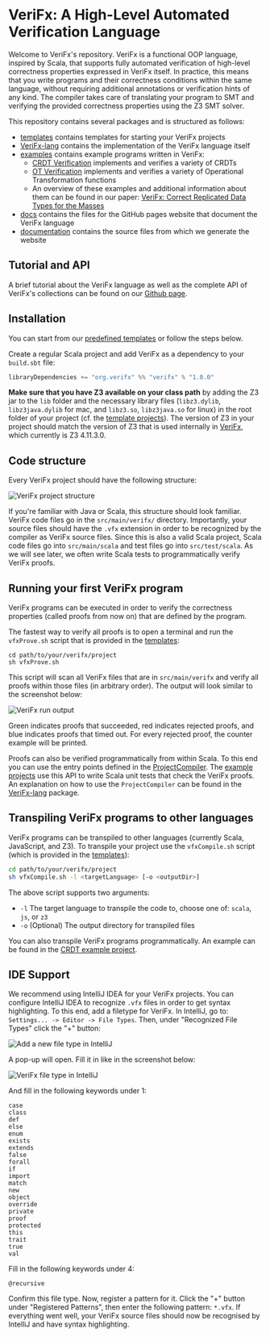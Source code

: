 # VeriFx: A High-Level Automated Verification Language

Welcome to VeriFx's repository.
VeriFx is a functional OOP language, inspired by Scala, that supports fully automated verification of high-level correctness properties expressed in VeriFx itself.
In practice, this means that you write programs and their correctness conditions within the same language, without requiring additional annotations or verification hints of any kind. 
The compiler takes care of translating your program to SMT and verifying the provided correctness properties using the Z3 SMT solver.

This repository contains several packages and is structured as follows:
- [templates](templates) contains templates for starting your VeriFx projects 
- [VeriFx-lang](VeriFx-lang) contains the implementation of the VeriFx language itself
- [examples](examples) contains example programs written in VeriFx:
  - [CRDT Verification](examples/CRDT%20Verification) implements and verifies a variety of CRDTs
  - [OT Verification](examples/OT%20Verification) implements and verifies a variety of Operational Transformation functions
  - An overview of these examples and additional information about them can be found in our paper: [VeriFx: Correct Replicated Data Types for the Masses](https://arxiv.org/abs/2207.02502)
- [docs](docs) contains the files for the GitHub pages website that document the VeriFx language
- [documentation](documentation) contains the source files from which we generate the website

## Tutorial and API

A brief tutorial about the VeriFx language as well as the complete API of VeriFx's collections can be found on our [Github page](http://kevin-dp.github.io/verifx).

## Installation

You can start from our [predefined templates](templates) or follow the steps below.

Create a regular Scala project and add VeriFx as a dependency to your `build.sbt` file:
```sbt
libraryDependencies += "org.verifx" %% "verifx" % "1.0.0"
```

**Make sure that you have Z3 available on your class path** by adding the Z3 jar to the `lib` folder
and the necessary library files (`libz3.dylib`, `libz3java.dylib` for mac, and `libz3.so`, `libz3java.so` for linux) in the root folder of your project (cf. the [template projects](templates)).
The version of Z3 in your project should match the version of Z3 that is used internally in [VeriFx](VeriFx-lang), which currently is Z3 4.11.3.0.

## Code structure

Every VeriFx project should have the following structure:

![VeriFx project structure](images/verifxProjectStructure.png)

If you're familiar with Java or Scala, this structure should look familiar.
VeriFx code files go in the `src/main/verifx/` directory.
Importantly, your source files should have the `.vfx` extension in order to be recognized by the compiler as VeriFx source files.
Since this is also a valid Scala project, Scala code files go into `src/main/scala` and test files go into `src/test/scala`.
As we will see later, we often write Scala tests to programmatically verify VeriFx proofs.

## Running your first VeriFx program

VeriFx programs can be executed in order to verify
the correctness properties (called proofs from now on) that are defined by the program.

The fastest way to verify all proofs is to open a terminal and run the `vfxProve.sh` script that is provided in the [templates](templates):
```shell
cd path/to/your/verifx/project
sh vfxProve.sh
```

This script will scan all VeriFx files that are in `src/main/verifx` and verify all proofs within those files (in arbitrary order).
The output will look similar to the screenshot below:

![VeriFx run output](images/vfxProveOutput.png)

Green indicates proofs that succeeded, red indicates rejected proofs,
and blue indicates proofs that timed out.
For every rejected proof, the counter example will be printed. 

Proofs can also be verified programmatically from within Scala.
To this end you can use the entry points defined in the [ProjectCompiler](VeriFx-lang/src/main/scala/be/vub/verifx/Compiler/ProjectCompiler.scala).
The [example projects](examples) use this API to write Scala unit tests that check the VeriFx proofs.
An explanation on how to use the `ProjectCompiler` can be found in the [VeriFx-lang](VeriFx-lang) package.

## Transpiling VeriFx programs to other languages

VeriFx programs can be transpiled to other languages (currently Scala, JavaScript, and Z3).
To transpile your project use the `vfxCompile.sh` script (which is provided in the [templates](templates)):
```sh
cd path/to/your/verifx/project
sh vfxCompile.sh -l <targetLanguage> [-o <outputDir>]
```

The above script supports two arguments:
- `-l` The target language to transpile the code to, choose one of: `scala`, `js`, or `z3`
- `-o` (Optional) The output directory for transpiled files

You can also transpile VeriFx programs programmatically.
An example can be found in the [CRDT example project](examples/CRDT%20Verification/src/test/scala/be/vub/crdtproofs/CompileToScala.scala).

## IDE Support

We recommend using IntelliJ IDEA for your VeriFx projects.
You can configure IntelliJ IDEA to recognize `.vfx` files in order to get syntax highlighting.
To this end, add a filetype for VeriFx.
In IntelliJ, go to: `Settings... -> Editor -> File Types`.
Then, under "Recognized File Types" click the "+" button:

![Add a new file type in IntelliJ](images/createFileType.png)

A pop-up will open. Fill it in like in the screenshot below:

![VeriFx file type in IntelliJ](images/vfx-fileType.png)

And fill in the following keywords under 1:
```
case
class
def
else
enum
exists
extends
false
forall
if
import
match
new
object
override
private
proof
protected
this
trait
true
val
```

Fill in the following keywords under 4:
```
@recursive
```

Confirm this file type.
Now, register a pattern for it.
Click the "+" button under "Registered Patterns", then enter the following pattern: `*.vfx`.
If everything went well, your VeriFx source files should now be recognised by IntelliJ and have syntax highlighting.
